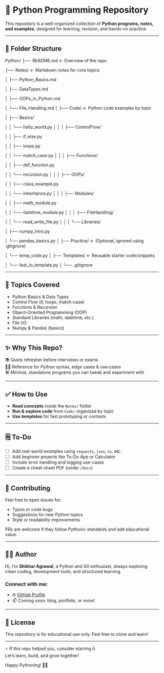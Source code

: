 # 🐍 Python Programming Repository

This repository is a well-organized collection of **Python programs, notes, and examples**, designed for learning, revision, and hands-on practice.

---

## 📂 Folder Structure

Python/
├── README.md ← Overview of the repo

├── Notes/ ← Markdown notes for core topics

│ ├── Python_Basics.md

│ ├── DataTypes.md

│ ├── OOPs_in_Python.md

│ └── File_Handling.md
│
├── Code/ ← Python code examples by topic

│ ├── Basics/

│ │ └── hello_world.py
│ │
│ ├── ControlFlow/

│ │ ├── if_else.py

│ │ ├── loops.py

│ │ └── match_case.py
│ │
│ ├── Functions/

│ │ ├── def_function.py

│ │ └── recursion.py
│ │
│ ├── OOPs/

│ │ ├── class_example.py

│ │ └── inheritance.py
│ │
│ ├── Modules/

│ │ ├── math_module.py

│ │ └── datetime_module.py
│ │
│ ├── FileHandling/

│ │ └── read_write_file.py
│ │
│ └── Libraries/

│ ├── numpy_intro.py

│ └── pandas_basics.py
│
├── Practice/ ← (Optional, ignored using .gitignore)

│ └── temp_code.py
│
├── Templates/ ← Reusable starter code/snippets

│ └── fast_io_template.py
│
└── .gitignore

---

## 📌 Topics Covered

- Python Basics & Data Types
- Control Flow (if, loops, match-case)
- Functions & Recursion
- Object-Oriented Programming (OOP)
- Standard Libraries (math, datetime, etc.)
- File I/O
- Numpy & Pandas (basics)

---

## ✨ Why This Repo?

📚 Quick refresher before interviews or exams  
🧑‍💻 Reference for Python syntax, edge cases & use‑cases  
🛠️ Minimal, standalone programs you can tweak and experiment with  

---
## ✅ How to Use

- **Read concepts** inside the `Notes/` folder
- **Run & explore code** from `Code/` organized by topic
- **Use templates** for fast prototyping or contests

---
## 🗒️ To‑Do

- [ ] Add real-world examples using `requests`, `json`, `os`, etc.  
- [ ] Add beginner projects like To-Do App or Calculator  
- [ ] Include error handling and logging use-cases  
- [ ] Create a cheat-sheet PDF (under `/docs`)  

---

## 🤝 Contributing

Feel free to open issues for:

- Typos or code bugs  
- Suggestions for new Python topics  
- Style or readability improvements  

PRs are welcome if they follow Pythonic standards and add educational value.

---
## 🙋‍♂️ Author

Hi, I'm **Shikhar Agrawal**, a Python and Git enthusiast, always exploring clean coding, development tools, and structured learning.

### Connect with me:

- 🌐 [GitHub Profile](https://github.com/Shikharagrawal-2408)  
- 📫 Coming soon: blog, portfolio, or more!

---

## 🔖 License

This repository is for educational use only. Feel free to clone and learn!

---

⭐️ If this repo helped you, consider starring it.  
Let’s learn, build, and grow together!

Happy Pythoning! 🐍🚀
